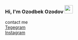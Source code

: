 ### Hi, I'm Ozodbek Ozodov <img src="https://media.giphy.com/media/hvRJCLFzcasrR4ia7z/giphy.gif" width="27px">
 
contact me <br>
    <a href="https://t.me/ozodbek_ozodov1" target="_blank"> Tegegram </a>  <br>
    <a href="https://www.instagram.com/ozodbek_ozodov1/" target="_blank"> Instagram </a>
    


